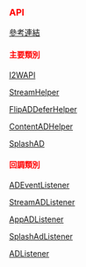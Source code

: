 <h3 id='api' style='color:red'>API</h3>

</p>
<a target="_blank" href="http://ddad-daniel.github.io/index.html">參考連結</a>
</p>

<h4 style='color:red'>主要類別</h4>

<a target="_blank" href="http://ddad-daniel.github.io/com/intowow/sdk/I2WAPI.html">I2WAPI</a>
<p/>
<a target="_blank" href="http://ddad-daniel.github.io/com/intowow/sdk/StreamHelper.html">StreamHelper</a>
<p/>
<a target="_blank" href="http://ddad-daniel.github.io/com/intowow/sdk/FlipADDeferHelper.html">FlipADDeferHelper</a>
<p/>
<a target="_blank" href="http://ddad-daniel.github.io/com/intowow/sdk/ContentADHelper.html">ContentADHelper</a>
<p/>
<a target="_blank" href="http://ddad-daniel.github.io/com/intowow/sdk/SplashAD.html">SplashAD</a>


<h4 style='color:red'>回調類別</h4>

<a target="_blank" href="http://ddad-daniel.github.io/com/intowow/sdk/ADEventListener.html">ADEventListener</a>
<p/>
<a target="_blank" href="http://ddad-daniel.github.io/com/intowow/sdk/CrystalExpressStreamAdapter.StreamADListener.html">StreamADListener</a>
<p/>
<a target="_blank" href="http://ddad-daniel.github.io/com/intowow/sdk/FlipADDeferHelper.AppADListener.html">AppADListener</a>
<p/>
<a target="_blank" href="http://ddad-daniel.github.io/com/intowow/sdk/SplashAD.SplashAdListener.html">SplashAdListener</a>
<p/>
<a target="_blank" href="http://ddad-daniel.github.io/com/intowow/sdk/StreamHelper.ADListener.html">ADListener</a>
<p/>
